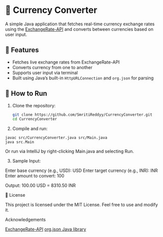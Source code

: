 # 💱 Currency Converter

A simple Java application that fetches real-time currency exchange rates using the [ExchangeRate-API](https://www.exchangerate-api.com/) and converts between currencies based on user input.

## 🚀 Features

- Fetches live exchange rates from ExchangeRate-API
- Converts currency from one to another
- Supports user input via terminal
- Built using Java’s built-in `HttpURLConnection` and `org.json` for parsing

## 🧾 How to Run

1. Clone the repository:
   ```bash
   git clone https://github.com/SmritiReddyy/CurrencyConverter.git
   cd CurrencyConverter

2. Compile and run:
```
javac src/CurrencyConverter.java src/Main.java
java src.Main
``` 
Or run via IntelliJ by right-clicking Main.java and selecting Run.

3. Sample Input:

Enter base currency (e.g., USD): USD
Enter target currency (e.g., INR): INR
Enter amount to convert: 100

Output:
100.00 USD = 8310.50 INR

📝 License

This project is licensed under the MIT License. Feel free to use and modify it.

Acknowledgements

[ExchangeRate-API](https://www.exchangerate-api.com) 
[org.json Java library](https://github.com/stleary/JSON-java)


